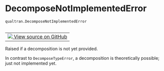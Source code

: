 # DecomposeNotImplementedError
`qualtran.DecomposeNotImplementedError`


<table class="tfo-notebook-buttons tfo-api nocontent" align="left">
<td>
  <a target="_blank" href="https://github.com/quantumlib/Qualtran/blob/main/qualtran/_infra/bloq.py#L79-L84">
    <img src="https://www.tensorflow.org/images/GitHub-Mark-32px.png" />
    View source on GitHub
  </a>
</td>
</table>



Raised if a decomposition is not yet provided.

<!-- Placeholder for "Used in" -->

In contrast to `DecomposeTypeError`, a decomposition is theoretically possible; just not
implemented yet.

